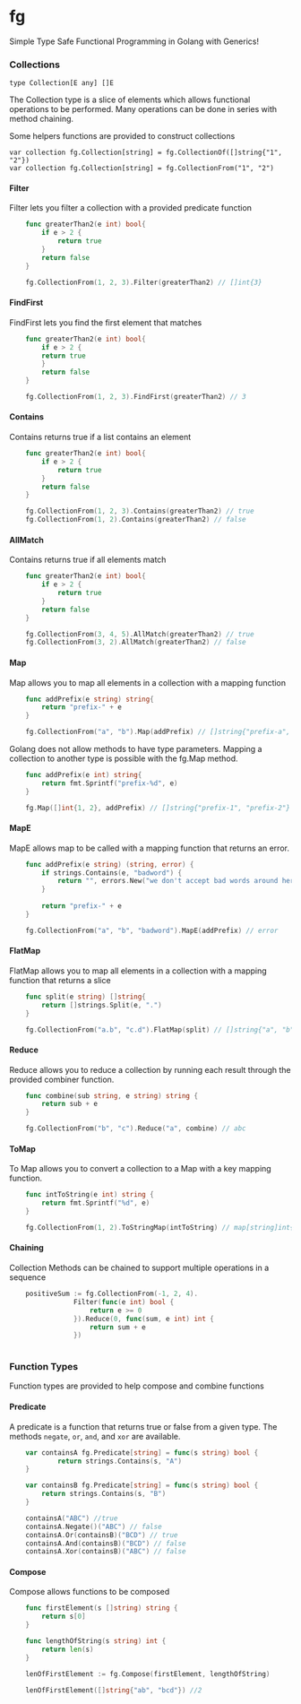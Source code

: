 # fg

Simple Type Safe Functional Programming in Golang with Generics! 

### Collections

```golang
type Collection[E any] []E
```

The Collection type is a slice of elements which allows functional operations to be performed. Many operations can be done in series with method chaining. 

Some helpers functions are provided to construct collections

```golang
var collection fg.Collection[string] = fg.CollectionOf([]string{"1", "2"})
var collection fg.Collection[string] = fg.CollectionFrom("1", "2")
```

#### Filter

Filter lets you filter a collection with a provided predicate function

```go
    func greaterThan2(e int) bool{
        if e > 2 {
            return true
        }
        return false
    }

    fg.CollectionFrom(1, 2, 3).Filter(greaterThan2) // []int{3}
```

#### FindFirst

FindFirst lets you find the first element that matches 

```go
    func greaterThan2(e int) bool{
        if e > 2 {
        return true
        }
        return false
    }

    fg.CollectionFrom(1, 2, 3).FindFirst(greaterThan2) // 3
```

#### Contains

Contains returns true if a list contains an element

```go
    func greaterThan2(e int) bool{
        if e > 2 {
            return true
        }
        return false
    }

    fg.CollectionFrom(1, 2, 3).Contains(greaterThan2) // true
    fg.CollectionFrom(1, 2).Contains(greaterThan2) // false
```

#### AllMatch

Contains returns true if all elements match

```go
    func greaterThan2(e int) bool{
        if e > 2 {
            return true
        }
        return false
    }

    fg.CollectionFrom(3, 4, 5).AllMatch(greaterThan2) // true
    fg.CollectionFrom(3, 2).AllMatch(greaterThan2) // false
```

#### Map

Map allows you to map all elements in a collection with a mapping function

```go
    func addPrefix(e string) string{
        return "prefix-" + e
    }

    fg.CollectionFrom("a", "b").Map(addPrefix) // []string{"prefix-a", "prefix-b"}
```

Golang does not allow methods to have type parameters. Mapping a collection to another type is possible with the fg.Map method. 

```go
    func addPrefix(e int) string{
        return fmt.Sprintf("prefix-%d", e)
    }

    fg.Map([]int{1, 2}, addPrefix) // []string{"prefix-1", "prefix-2"}
```

#### MapE

MapE allows map to be called with a mapping function that returns an error.

```go
    func addPrefix(e string) (string, error) {
        if strings.Contains(e, "badword") {
			return "", errors.New("we don't accept bad words around here")
        }   
		
        return "prefix-" + e
    }

    fg.CollectionFrom("a", "b", "badword").MapE(addPrefix) // error
```

#### FlatMap

FlatMap allows you to map all elements in a collection with a mapping function that returns a slice

```go
    func split(e string) []string{
		return []strings.Split(e, ".")
    }

    fg.CollectionFrom("a.b", "c.d").FlatMap(split) // []string{"a", "b", "c", "d"}
```

#### Reduce

Reduce allows you to reduce a collection by running each result through the provided combiner function.

```go
    func combine(sub string, e string) string {
        return sub + e
    }

    fg.CollectionFrom("b", "c").Reduce("a", combine) // abc
```

#### ToMap

To Map allows you to convert a collection to a Map with a key mapping function. 

```go
    func intToString(e int) string {
        return fmt.Sprintf("%d", e)
    }

    fg.CollectionFrom(1, 2).ToStringMap(intToString) // map[string]int{"1": 1, "2": 2}
```

#### Chaining

Collection Methods can be chained to support multiple operations in a sequence

```go
    positiveSum := fg.CollectionFrom(-1, 2, 4).
                Filter(func(e int) bool {
                    return e >= 0 
                }).Reduce(0, func(sum, e int) int {
                    return sum + e
                })
                

```

### Function Types

Function types are provided to help compose and combine functions

#### Predicate

A predicate is a function that returns true or false from a given type. The methods `negate`, `or`, `and`, and `xor` are available.    

```go
    var containsA fg.Predicate[string] = func(s string) bool {
	    	return strings.Contains(s, "A")
    }

    var containsB fg.Predicate[string] = func(s string) bool {
        return strings.Contains(s, "B")
    }

    containsA("ABC") //true
    containsA.Negate()("ABC") // false
    containsA.Or(containsB)("BCD") // true
    containsA.And(containsB)("BCD") // false
    containsA.Xor(containsB)("ABC") // false
```

#### Compose

Compose allows functions to be composed 

```go
    func firstElement(s []string) string {
        return s[0]
    }

    func lengthOfString(s string) int {
        return len(s)
    }

    lenOfFirstElement := fg.Compose(firstElement, lengthOfString)

    lenOfFirstElement([]string{"ab", "bcd"}) //2
```


